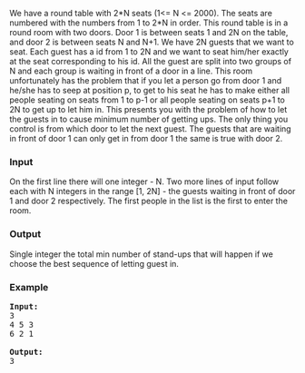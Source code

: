 <p>We have a round table with 2*N seats (1&lt;= N &lt;= 2000). The seats are numbered with the numbers from 1 to 2*N in order. This round table is in a round room with two doors. Door 1 is between seats 1 and 2N on the table, and door 2 is between seats N and N+1. We have 2N guests that we want to seat. Each guest has a id from 1 to 2N and we want to seat him/her exactly at the seat corresponding to his id. All the guest are split into two groups of N and each group is waiting in front of a door in a line. This room unfortunately has the problem that if you let a person go from door 1 and he/she has to seep at position p, to get to his seat he has to make either all people seating on seats from 1 to p-1 or all people seating on seats p+1 to 2N to get up to let him in. This presents you with the problem of how to let the guests in to cause minimum number of getting ups. The only thing you control is from which door to let the next guest. The guests that are waiting in front of door 1 can only get in from door 1 the same is true with door 2. 

</p><h3>Input</h3>
<p>On the first line there will one integer - N. Two more lines of input follow each with N integers in the range [1, 2N] - the guests waiting in front of door 1 and door 2 respectively. The first people in the list is the first to enter the room.

</p><h3>Output</h3>
<p>Single integer the total min number of stand-ups that will happen if we choose the best sequence of letting guest in.

</p><h3>Example</h3>

<pre><b>Input:</b>
3
4 5 3
6 2 1

<b>Output:</b>
3
</pre>